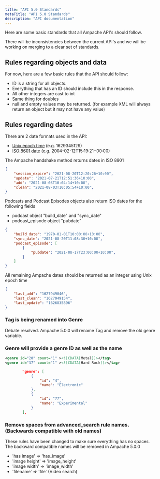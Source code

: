```yaml
---
title: "API 5.0 Standards"
metaTitle: "API 5.0 Standards"
description: "API documentation"
---
```


Here are some basic standards that all Ampache API's should follow.

There will be inconsistencies between the current API's and we will be working on merging to a clear set of standards.

## Rules regarding objects and data

For now, here are a few basic rules that the API should follow:

* ID is a string for all objects.
* Everything that has an ID should include this in the response.
* All other integers are cast to int
* Same thing for doubles
* null and empty values may be returned. (for example XML will always return an object but it may not have any value)

## Rules regarding dates

There are 2 date formats used in the API:

* [Unix epoch time](https://www.php.net/manual/en/function.time.php) (e.g. 1629345129) 
* [ISO 8601 date](https://www.iso.org/iso-8601-date-and-time-format.html) (e.g. 2004-02-12T15:19:21+00:00)

The Ampache handshake method returns dates in ISO 8601

```JSON
{
    "session_expire": "2021-08-20T12:20:26+10:00",
    "update": "2021-07-21T12:51:36+10:00",
    "add": "2021-08-03T10:04:14+10:00",
    "clean": "2021-08-03T10:05:54+10:00",
}
```

Podcasts and Podcast Episodes objects also return ISO dates for the following fields

* podcast object "build_date" and "sync_date"
* podcast_episode object "pubdate"

```JSON
{
    "build_date": "1970-01-01T10:00:00+10:00",
    "sync_date": "2021-08-20T11:08:30+10:00",
    "podcast_episode": [
        {
            "pubdate": "2021-08-17T23:00:00+10:00",
        }
    ]
}
```

All remaining Ampache dates should be returned as an integer using Unix epoch time

```JSON
{
    "last_add": "1627949046",
    "last_clean": "1627949154",
    "last_update": "1626835896"
}
```


### Tag is being renamed into Genre

Debate resolved. Ampache 5.0.0 will rename Tag and remove the old genre variable.

### Genre will provide a genre ID as well as the name

```XML
<genre id="20" count="1" ><![CDATA[Metal]]></tag>
<genre id="37" count="1" ><![CDATA[Hard Rock]]></tag>
```

```JSON
        "genre": [
            {
                "id": "4",
                "name": "Electronic"
            },
            {
                "id": "77",
                "name": "Experimental"
            }
        ],
```

### Remove spaces from advanced_search rule names. (Backwards compatible with old names)

These rules have been changed to make sure everything has no spaces.
The backward compatible names will be removed in Ampache 5.0.0

* 'has image' => 'has_image'
* 'image height' => 'image_height'
* 'image width' => 'image_width'
* 'filename' => 'file' (Video search)
